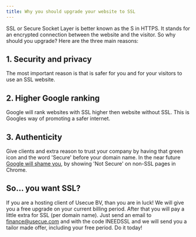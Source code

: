 ```yaml
---
title: Why you should upgrade your website to SSL
---
```



SSL or Secure Socket Layer is better known as the S in HTTPS. It stands for an encrypted connection between the website and the visitor. So why should you upgrade? Here are the three main reasons:

## 1. Security and privacy

The most important reason is that is safer for you and for your visitors to use an SSL website.

## 2. Higher Google ranking

Google will rank websites with SSL higher then website without SSL. This is Googles way of promoting a safer internet.

## 3. Authenticity

Give clients and extra reason to trust your company by having that green icon and the word 'Secure' before your domain name. In the near future [Google will shame you](https://blog.chromium.org/2017/04/next-steps-toward-more-connection.html), by showing 'Not Secure' on non-SSL pages in Chrome.

## So… you want SSL?

If you are a hosting client of Usecue BV, than you are in luck! We will give you a free upgrade on your current billing period. After that you will pay a little extra for SSL (per domain name). Just send an email to finance@usecue.com and with the code INEEDSSL and we will send you a tailor made offer, including your free period. Do it today!